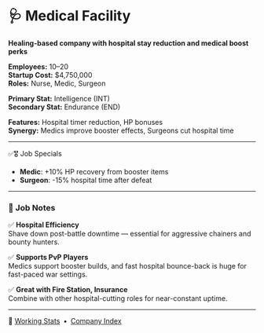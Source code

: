 ﻿# 🩺 Medical Facility  
**Healing-based company with hospital stay reduction and medical boost perks**

**Employees:**          10–20  
**Startup Cost:**       $4,750,000  
**Roles:**              Nurse, Medic, Surgeon  

**Primary Stat:**       Intelligence (INT)  
**Secondary Stat:**     Endurance (END)  

**Features:**           Hospital timer reduction, HP bonuses  
**Synergy:**            Medics improve booster effects, Surgeons cut hospital time

---

✅🎖️ Job Specials

- **Medic**: +10% HP recovery from booster items  
- **Surgeon**: -15% hospital time after defeat

---

### 🧾 Job Notes

✅ **Hospital Efficiency**  
Shave down post-battle downtime — essential for aggressive chainers and bounty hunters.

✅ **Supports PvP Players**  
Medics support booster builds, and fast hospital bounce-back is huge for fast-paced war settings.

✅ **Great with Fire Station, Insurance**  
Combine with other hospital-cutting roles for near-constant uptime.

---

📎 [Working Stats](../company_info/working-stats.md) • [Company Index](index.md)
